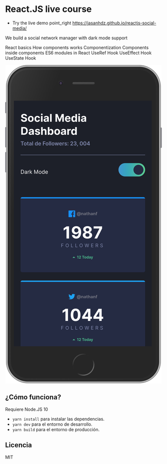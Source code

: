 # React.JS live course

- Try the live demo point_right https://jasanhdz.github.io/reactjs-social-media/

We build a social network manager with dark mode support

React basics
How components works
Componentization
Components inside components
ES6 modules in React
UseRef Hook
UseEffect Hook
UseState Hook

<img src="app.png" alt="Captura de App" />

## ¿Cómo funciona?

Requiere Node.JS 10

-   `yarn install` para instalar las dependencias.
-   `yarn dev` para el entorno de desarrollo.
-   `yarn build` para el entorno de producción.

## Licencia

MIT